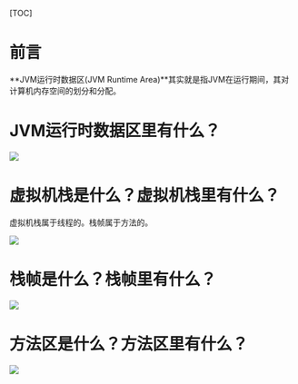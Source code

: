 [TOC]

# 前言

   **JVM运行时数据区(JVM Runtime Area)**其实就是指JVM在运行期间，其对计算机内存空间的划分和分配。

# JVM运行时数据区里有什么？

![](https://ws3.sinaimg.cn/large/006tNc79ly1fzj2f777t6j30nk0xvgrg.jpg)


# 虚拟机栈是什么？虚拟机栈里有什么？

虚拟机栈属于线程的。栈帧属于方法的。

![](https://ws1.sinaimg.cn/large/006tNc79ly1fzj4da33lyj30nm0kogp1.jpg)



# 栈帧是什么？栈帧里有什么？

![](https://ws4.sinaimg.cn/large/006tNc79ly1fzj4v0x9ebj30m10njjvg.jpg)

# 方法区是什么？方法区里有什么？

![](https://ws4.sinaimg.cn/large/006tNc79ly1fzj50wonbrj30ol12j7bc.jpg)



